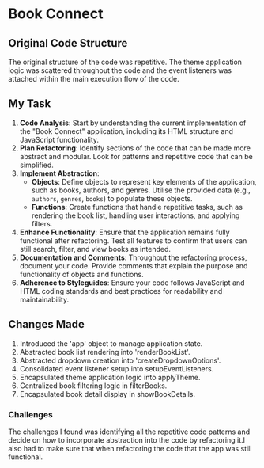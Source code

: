 # Book Connect

##  Original Code Structure
The original structure of the code was repetitive. The theme application logic was scattered throughout the code and the event listeners was attached within the main execution flow of the code.

## My Task

1. **Code Analysis**: Start by understanding the current implementation of the "Book Connect" application, including its HTML structure and JavaScript functionality.
2. **Plan Refactoring**: Identify sections of the code that can be made more abstract and modular. Look for patterns and repetitive code that can be simplified.
3. **Implement Abstraction**:
   - **Objects**: Define objects to represent key elements of the application, such as books, authors, and genres. Utilise the provided data (e.g., `authors`, `genres`, `books`) to populate these objects.
   - **Functions**: Create functions that handle repetitive tasks, such as rendering the book list, handling user interactions, and applying filters.
4. **Enhance Functionality**: Ensure that the application remains fully functional after refactoring. Test all features to confirm that users can still search, filter, and view books as intended.
5. **Documentation and Comments**: Throughout the refactoring process, document your code. Provide comments that explain the purpose and functionality of objects and functions.
6. **Adherence to Styleguides**: Ensure your code follows JavaScript and HTML coding standards and best practices for readability and maintainability.

## Changes Made
1. Introduced the 'app' object to manage application state.
2. Abstracted book list rendering into 'renderBookList'.
3. Abstracted dropdown creation into 'createDropdownOptions'.
4. Consolidated event listener setup into setupEventListeners.
5. Encapsulated theme application logic into applyTheme.
6. Centralized book filtering logic in filterBooks.
7. Encapsulated book detail display in showBookDetails.


### Challenges
The challenges I found was identifying all the repetitive code patterns and decide on how to incorporate abstraction into the code by refactoring it.I also had to make sure that when refactoring the code that the app was still functional.